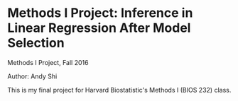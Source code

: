 # Methods I Project: Inference in Linear Regression After Model Selection
Methods I Project, Fall 2016

Author: Andy Shi

This is my final project for Harvard Biostatistic's Methods I (BIOS 232) class.
